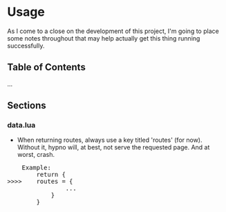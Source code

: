 # Usage

As I come to a close on the development of this project, I'm going to place some notes throughout that may help actually get this thing running successfully.


## Table of Contents

...


## Sections

### data.lua

- When returning routes, always use a key titled 'routes' (for now).  Without it, hypno will, at best, not serve the requested page.  And at worst, crash.
<pre>
	Example:
		return {
>>>>	routes = {
				...
			}
		}	
</pre>




